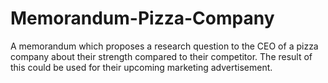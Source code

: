 # Memorandum-Pizza-Company
A memorandum which proposes a research question to the CEO of a pizza company about their strength compared to their competitor. The result of this could be used for their upcoming marketing advertisement.
